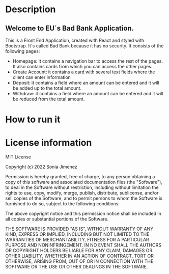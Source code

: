 # Description
## Welcome to EU´s Bad Bank Application.
This is a Front End Application, created with React and styled with Bootstrap. It´s called Bad Bank because it has no security. It consists of the following pages:
- Homepage: it contains a navigation bar to access the rest of the pages. It also contains cards from which you can access the other pages. 
- Create Account: it contains a card with several text fields where the client can enter information
- Deposit: it contains a field where an amount can be entered and it will be added up to the total amount.
- Withdraw: it contains a field where an amount can be entered and it will be reduced from the total amount.

# How to run it

# License information
MIT License

Copyright (c) 2022 Sonia Jimenez

Permission is hereby granted, free of charge, to any person obtaining a copy of this software and associated documentation files (the "Software"), to deal in the Software without restriction, including without limitation the rights to use, copy, modify, merge, publish, distribute, sublicense, and/or sell copies of the Software, and to permit persons to whom the Software is furnished to do so, subject to the following conditions:

The above copyright notice and this permission notice shall be included in all copies or substantial portions of the Software.

THE SOFTWARE IS PROVIDED "AS IS", WITHOUT WARRANTY OF ANY KIND, EXPRESS OR IMPLIED, INCLUDING BUT NOT LIMITED TO THE WARRANTIES OF MERCHANTABILITY, FITNESS FOR A PARTICULAR PURPOSE AND NONINFRINGEMENT. IN NO EVENT SHALL THE AUTHORS OR COPYRIGHT HOLDERS BE LIABLE FOR ANY CLAIM, DAMAGES OR OTHER LIABILITY, WHETHER IN AN ACTION OF CONTRACT, TORT OR OTHERWISE, ARISING FROM, OUT OF OR IN CONNECTION WITH THE SOFTWARE OR THE USE OR OTHER DEALINGS IN THE SOFTWARE.
